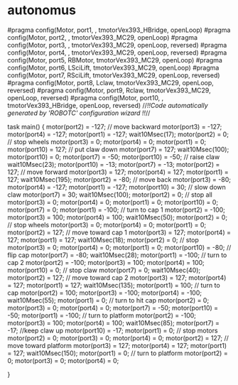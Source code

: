 # autonomus
#pragma config(Motor,  port1,            ,             tmotorVex393_HBridge, openLoop)
#pragma config(Motor,  port2,            ,             tmotorVex393_MC29, openLoop)
#pragma config(Motor,  port3,            ,             tmotorVex393_MC29, openLoop, reversed)
#pragma config(Motor,  port4,            ,             tmotorVex393_MC29, openLoop, reversed)
#pragma config(Motor,  port5,           RBMotor,       tmotorVex393_MC29, openLoop)
#pragma config(Motor,  port6,           LSciLift,      tmotorVex393_MC29, openLoop)
#pragma config(Motor,  port7,           RSciLift,      tmotorVex393_MC29, openLoop, reversed)
#pragma config(Motor,  port8,           Lclaw,         tmotorVex393_MC29, openLoop, reversed)
#pragma config(Motor,  port9,           Rclaw,         tmotorVex393_MC29, openLoop, reversed)
#pragma config(Motor,  port10,           ,             tmotorVex393_HBridge, openLoop, reversed)
//*!!Code automatically generated by 'ROBOTC' configuration wizard               !!*//

task main()
{
	motor(port2) = -127; // move backward
	motor(port3) = -127;
	motor(port4) = -127;
	motor(port1) = -127;
	wait10Msec(17);
	motor(port2) = 0; // stop wheels
	motor(port3) = 0;
	motor(port4) = 0;
	motor(port1) = 0;
	motor(port10) = 127; // put claw down
	motor(port7) = 127;
	wait10Msec(100);
	motor(port10) = 0;
	motor(port7) = -50;
	motor(port10) = -50; // raise claw
	wait10Msec(23);
	motor(port10) = -13;
	motor(port7) = -13;
	motor(port2) = 127; // move forward
	motor(port3) = 127;
	motor(port4) = 127;
	motor(port1) = 127;
	wait10Msec(195);
	motor(port2) = -80; // move back
	motor(port3) = -80;
	motor(port4) = -127;
	motor(port1) = -127;
	motor(port10) = 30; // slow down claw
	motor(port7) = 30;
	wait10Msec(100);
	motor(port2) = 0; // stop all
	motor(port3) = 0;
	motor(port4) = 0;
	motor(port1) = 0;
	motor(port10) = 0;
	motor(port7) = 0;
	motor(port1) = -100; // turn to cap 1
	motor(port2) = -100;
	motor(port3) = 100;
	motor(port4) = 100;
	wait10Msec(50);
	motor(port2) = 0; // stop wheels
	motor(port3) = 0;
	motor(port4) = 0;
	motor(port1) = 0;
	motor(port2) = 127; // move toward cap 1
	motor(port3) = 127;
	motor(port4) = 127;
	motor(port1) = 127;
	wait10Msec(18);
	motor(port2) = 0; // stop
	motor(port3) = 0;
	motor(port4) = 0;
	motor(port1) = 0;
	motor(port10) = -80; // flip cap
	motor(port7) = -80;
	wait10Msec(28);
	motor(port1) = -100; // turn to cap 2
	motor(port2) = -100;
	motor(port3) = 100;
	motor(port4) = 100;
	motor(port10) = 0; // stop claw
	motor(port7) = 0;
	wait10Msec(40);
	motor(port2) = 127; // move toward cap 2
	motor(port3) = 127;
	motor(port4) = 127;
	motor(port1) = 127;
	wait10Msec(135);
	motor(port1) = 100; // turn to cap
	motor(port2) = 100;
	motor(port3) = -100;
	motor(port4) = -100;
	wait10Msec(55);
	motor(port1) = 0; // turn to hit cap
	motor(port2) = 0;
	motor(port3) = 0;
	motor(port4) = 0;
	motor(port7) = -50;
	motor(port10) = -50;
	motor(port1) = -100; // turn to platform
	motor(port2) = -100;
	motor(port3) = 100;
	motor(port4) = 100;
	wait10Msec(85);
	motor(port7) = -17; //keep claw up
	motor(port10) = -17;
	motor(port1) = 0; // stop motors
	motor(port2) = 0;
	motor(port3) = 0;
	motor(port4) = 0;
	motor(port2) = 127; // move toward platform
	motor(port3) = 127;
	motor(port4) = 127;
	motor(port1) = 127;
	wait10Msec(150);
	motor(port1) = 0; // turn to platform
	motor(port2) = 0;
	motor(port3) = 0;
	motor(port4) = 0;






}
